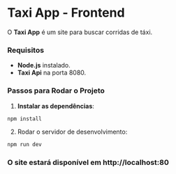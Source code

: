 # Taxi App - Frontend

O **Taxi App** é um site para buscar corridas de táxi.

### Requisitos

- **Node.js** instalado.
- **Taxi Api** na porta 8080.

### Passos para Rodar o Projeto

1. **Instalar as dependências**:

```bash
npm install
```

2. Rodar o servidor de desenvolvimento:

```bash
npm run dev
```

### O site estará disponível em http://localhost:80
